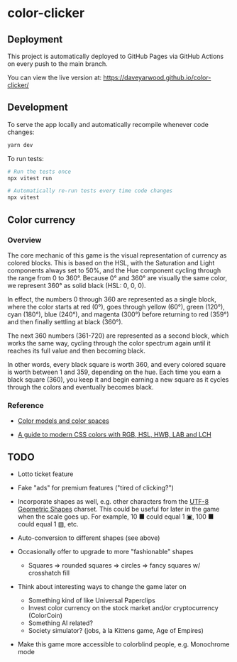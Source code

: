# color-clicker

## Deployment

This project is automatically deployed to GitHub Pages via GitHub Actions on every push to the main branch.

You can view the live version at: https://daveyarwood.github.io/color-clicker/

## Development

To serve the app locally and automatically recompile whenever code changes:

```bash
yarn dev
```

To run tests:

```bash
# Run the tests once
npx vitest run

# Automatically re-run tests every time code changes
npx vitest
```

## Color currency

### Overview

The core mechanic of this game is the visual representation of currency as
colored blocks. This is based on the HSL, with the Saturation and Light
components always set to 50%, and the Hue component cycling through the range
from 0 to 360°. Because 0° and 360° are visually the same color, we represent
360° as solid black (HSL: 0, 0, 0).

In effect, the numbers 0 through 360 are represented as a single block, where
the color starts at red (0°), goes through yellow (60°), green (120°), cyan
(180°), blue (240°), and magenta (300°) before returning to red (359°) and then
finally settling at black (360°).

The next 360 numbers (361-720) are represented as a second block, which works
the same way, cycling through the color spectrum again until it reaches its full
value and then becoming black.

In other words, every black square is worth 360, and every colored square is
worth between 1 and 359, depending on the hue. Each time you earn a black square
(360), you keep it and begin earning a new square as it cycles through the
colors and eventually becomes black.

### Reference

* [Color models and color spaces][color-models-and-spaces]

* [A guide to modern CSS colors with RGB, HSL, HWB, LAB and
  LCH][modern-css-colors]

## TODO

* Lotto ticket feature
* Fake "ads" for premium features ("tired of clicking?")

* Incorporate shapes as well, e.g. other characters from the [UTF-8 Geometric
  Shapes][utf-geometric] charset. This could be useful for later in the game
  when the scale goes up. For example, 10 ■ could equal 1 ▣, 100 ■ could equal 1
  ▧, etc.

* Auto-conversion to different shapes (see above)

* Occasionally offer to upgrade to more "fashionable" shapes
  * Squares => rounded squares => circles => fancy squares w/ crosshatch fill

* Think about interesting ways to change the game later on
  * Something kind of like Universal Paperclips
  * Invest color currency on the stock market and/or cryptocurrency (ColorCoin)
  * Something AI related?
  * Society simulator? (jobs, à la Kittens game, Age of Empires)

* Make this game more accessible to colorblind people, e.g. Monochrome mode

[color-models-and-spaces]: https://programmingdesignsystems.com/color/color-models-and-color-spaces/index.html
[modern-css-colors]: https://www.smashingmagazine.com/2021/11/guide-modern-css-colors/
[utf-geometric]: https://www.w3schools.com/charsets/ref_utf_geometric.asp

